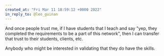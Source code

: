 ```yaml
---
created_at: "Fri Mar 11 18:59:12 +0000 2022"
in_reply_to: @leo_guinan
---
```


And once people trust me, if I have students that I teach and say "yep, they completed the requirements to be a part of this network", then I can transfer that trust to their students, clients, etc.

Anybody who might be interested in validating that they do have the skills.